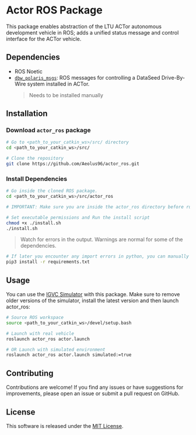 # Actor ROS Package

This package enables abstraction of the LTU ACTor autonomous development vehicle in ROS; adds a unified status message and control interface for the ACTor vehicle.

## Dependencies

- ROS Noetic
- [`dbw_polaris_msgs`](https://bitbucket.org/DataspeedInc/dbw_polaris_ros/src/master/ROS_SETUP.md): ROS messages for controlling a DataSeed Drive-By-Wire system installed in ACTor.
    > Needs to be installed manually

## Installation

### Download `actor_ros` package

```bash
# Go to <path_to_your_catkin_ws>/src/ directory
cd <path_to_your_catkin_ws>/src/

# Clone the repository
git clone https://github.com/Aeolus96/actor_ros.git
```

### Install Dependencies

```bash
# Go inside the cloned ROS package.
cd <path_to_your_catkin_ws>/src/actor_ros

# IMPORTANT: Make sure you are inside the actor_ros directory before running the install script

# Set executable permissions and Run the install script
chmod +x ./install.sh
./install.sh
```

> Watch for errors in the output. Warnings are normal for some of the dependencies.

```bash
# If later you encounter any import errors in python, you can manually run the following command from this directory
pip3 install -r requirements.txt
```

## Usage

You can use the [IGVC Simulator](https://github.com/LTU-Actor/igvc_python_simulator.git) with this package. Make sure to remove older versions of the simulator, install the latest version and then launch actor_ros:

```bash
# Source ROS workspace
source <path_to_your_catkin_ws>/devel/setup.bash

# Launch with real vehicle
roslaunch actor_ros actor.launch

# OR Launch with simulated environment
roslaunch actor_ros actor.launch simulated:=true
```

## Contributing

Contributions are welcome! If you find any issues or have suggestions for improvements, please open an issue or submit a pull request on GitHub.

## License

This software is released under the [MIT License](LICENSE).
